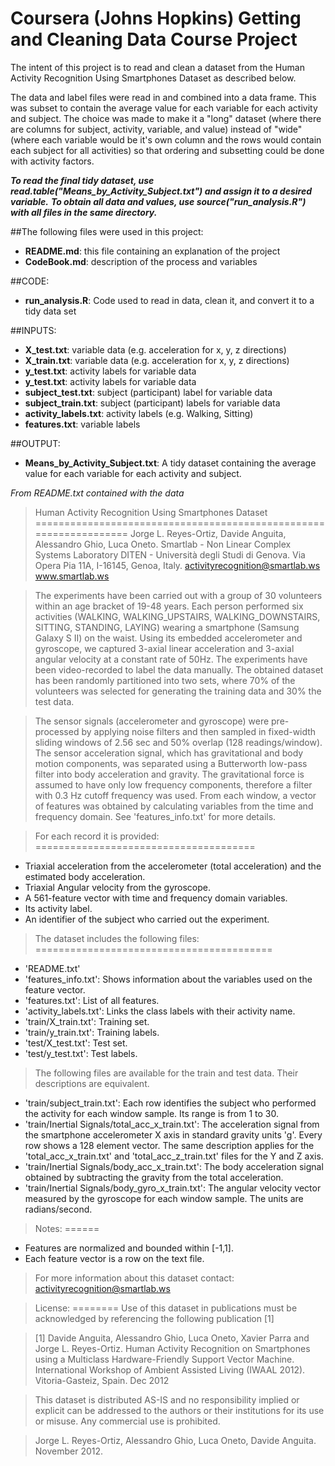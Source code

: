 Coursera (Johns Hopkins) Getting and Cleaning Data Course Project
====================

The intent of this project is to read and clean a dataset from the Human Activity Recognition Using Smartphones Dataset as described below.

The data and label files were read in and combined into a data frame. This was subset to contain the average value for each variable for each activity and subject. The choice was made to make it a "long" dataset (where there are columns for subject, activity, variable, and value) instead of "wide" (where each variable would be it's own column and the rows would contain each subject for all activities) so that ordering and subsetting could be done with activity factors.

***To read the final tidy dataset, use read.table("Means_by_Activity_Subject.txt") and assign it to a desired variable.***
***To obtain all data and values, use source("run_analysis.R") with all files in the same directory.***

##The following files were used in this project:

- **README.md**: this file containing an explanation of the project
- **CodeBook.md**: description of the process and variables

##CODE:
- **run_analysis.R**: Code used to read in data, clean it, and convert it to a tidy data set

##INPUTS:
- **X_test.txt**: variable data (e.g. acceleration for x, y, z directions)
- **X_train.txt**: variable data (e.g. acceleration for x, y, z directions)
- **y_test.txt**: activity labels for variable data
- **y_test.txt**: activity labels for variable data
- **subject_test.txt**: subject (participant) label for variable data
- **subject_train.txt**: subject (participant) labels for variable data
- **activity_labels.txt**: activity labels (e.g. Walking, Sitting)
- **features.txt**: variable labels

##OUTPUT:
- **Means_by_Activity_Subject.txt**: A tidy dataset containing the average value for each variable for each activity and subject. 


*From README.txt contained with the data*

> Human Activity Recognition Using Smartphones Dataset
==================================================================
Jorge L. Reyes-Ortiz, Davide Anguita, Alessandro Ghio, Luca Oneto.
Smartlab - Non Linear Complex Systems Laboratory
DITEN - Università degli Studi di Genova.
Via Opera Pia 11A, I-16145, Genoa, Italy.
activityrecognition@smartlab.ws
www.smartlab.ws

> The experiments have been carried out with a group of 30 volunteers within an age bracket of 19-48 years. Each person performed six activities (WALKING, WALKING_UPSTAIRS, WALKING_DOWNSTAIRS, SITTING, STANDING, LAYING) wearing a smartphone (Samsung Galaxy S II) on the waist. Using its embedded accelerometer and gyroscope, we captured 3-axial linear acceleration and 3-axial angular velocity at a constant rate of 50Hz. The experiments have been video-recorded to label the data manually. The obtained dataset has been randomly partitioned into two sets, where 70% of the volunteers was selected for generating the training data and 30% the test data. 

> The sensor signals (accelerometer and gyroscope) were pre-processed by applying noise filters and then sampled in fixed-width sliding windows of 2.56 sec and 50% overlap (128 readings/window). The sensor acceleration signal, which has gravitational and body motion components, was separated using a Butterworth low-pass filter into body acceleration and gravity. The gravitational force is assumed to have only low frequency components, therefore a filter with 0.3 Hz cutoff frequency was used. From each window, a vector of features was obtained by calculating variables from the time and frequency domain. See 'features_info.txt' for more details. 

> For each record it is provided:
======================================
> 
- Triaxial acceleration from the accelerometer (total acceleration) and the estimated body acceleration.
- Triaxial Angular velocity from the gyroscope. 
- A 561-feature vector with time and frequency domain variables. 
- Its activity label. 
- An identifier of the subject who carried out the experiment.

> The dataset includes the following files:
=========================================
>
- 'README.txt'
- 'features_info.txt': Shows information about the variables used on the feature vector.
- 'features.txt': List of all features.
- 'activity_labels.txt': Links the class labels with their activity name.
- 'train/X_train.txt': Training set.
- 'train/y_train.txt': Training labels.
- 'test/X_test.txt': Test set.
- 'test/y_test.txt': Test labels.

> The following files are available for the train and test data. Their descriptions are equivalent. 
> 
- 'train/subject_train.txt': Each row identifies the subject who performed the activity for each window sample. Its range is from 1 to 30. 
- 'train/Inertial Signals/total_acc_x_train.txt': The acceleration signal from the smartphone accelerometer X axis in standard gravity units 'g'. Every row shows a 128 element vector. The same description applies for the 'total_acc_x_train.txt' and 'total_acc_z_train.txt' files for the Y and Z axis. 
- 'train/Inertial Signals/body_acc_x_train.txt': The body acceleration signal obtained by subtracting the gravity from the total acceleration. 
- 'train/Inertial Signals/body_gyro_x_train.txt': The angular velocity vector measured by the gyroscope for each window sample. The units are radians/second. 

> Notes: 
======
- Features are normalized and bounded within [-1,1].
- Each feature vector is a row on the text file.

> For more information about this dataset contact: activityrecognition@smartlab.ws

> License:
========
> Use of this dataset in publications must be acknowledged by referencing the following publication [1] 

> [1] Davide Anguita, Alessandro Ghio, Luca Oneto, Xavier Parra and Jorge L. Reyes-Ortiz. Human Activity Recognition on Smartphones using a Multiclass Hardware-Friendly Support Vector Machine. International Workshop of Ambient Assisted Living (IWAAL 2012). Vitoria-Gasteiz, Spain. Dec 2012

> This dataset is distributed AS-IS and no responsibility implied or explicit can be addressed to the authors or their institutions for its use or misuse. Any commercial use is prohibited.

> Jorge L. Reyes-Ortiz, Alessandro Ghio, Luca Oneto, Davide Anguita. November 2012.
